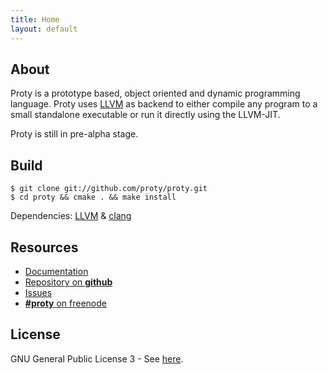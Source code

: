 ```yaml
---
title: Home
layout: default
---
```


## About

Proty is a prototype based, object oriented and dynamic programming
language. Proty uses [LLVM](http://llvm.org) as backend to either
compile any program to a small standalone executable or run it
directly using the LLVM-JIT.

Proty is still in pre-alpha stage.

## Build

    $ git clone git://github.com/proty/proty.git
    $ cd proty && cmake . && make install

Dependencies: [LLVM](http://llvm.org) & [clang](http://clang.llvm.org)

## Resources

- [Documentation](http://doc.proty.cc)
- [Repository on **github**](https://github.com/proty/proty)
- [Issues](https://github.com/proty/proty/issues)
- [**#proty** on freenode](irc://chat.freenode.net/%23proty)

## License

GNU General Public License 3 - See [here](/license/).
